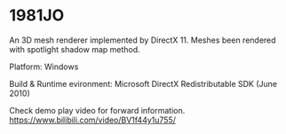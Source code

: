 # 1981JO
An 3D mesh renderer implemented by DirectX 11.
Meshes been rendered with spotlight shadow map method.

Platform:
Windows

Build & Runtime evironment:
Microsoft DirectX Redistributable SDK (June 2010)

Check demo play video for forward information.
https://www.bilibili.com/video/BV1f44y1u755/
